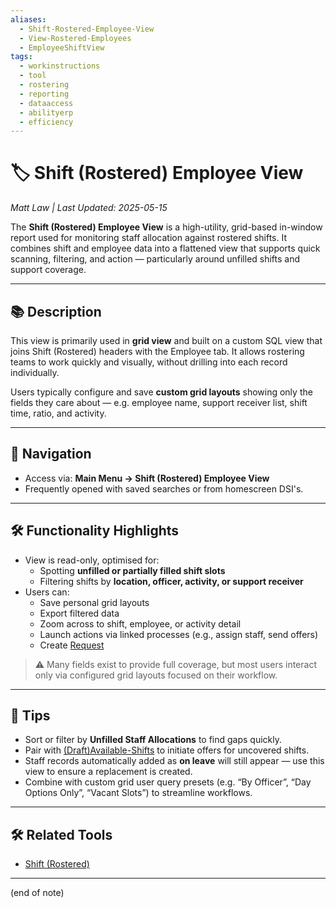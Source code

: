 ```yaml
---
aliases:
  - Shift-Rostered-Employee-View
  - View-Rostered-Employees
  - EmployeeShiftView
tags:
  - workinstructions
  - tool
  - rostering
  - reporting
  - dataaccess
  - abilityerp
  - efficiency
---
```


# 🏷️ Shift (Rostered) Employee View

*Matt Law | Last Updated: 2025-05-15*

The **Shift (Rostered) Employee View** is a high-utility, grid-based in-window report used for monitoring staff allocation against rostered shifts. It combines shift and employee data into a flattened view that supports quick scanning, filtering, and action — particularly around unfilled shifts and support coverage.

---

## 📚 Description

This view is primarily used in **grid view** and built on a custom SQL view that joins Shift (Rostered) headers with the Employee tab. It allows rostering teams to work quickly and visually, without drilling into each record individually.

Users typically configure and save **custom grid layouts** showing only the fields they care about — e.g. employee name, support receiver list, shift time, ratio, and activity.

---

## 🧭 Navigation

- Access via: **Main Menu → Shift (Rostered) Employee View**
- Frequently opened with saved searches or from homescreen DSI's.

---

## 🛠️ Functionality Highlights

- View is read-only, optimised for:
  - Spotting **unfilled or partially filled shift slots**
  - Filtering shifts by **location, officer, activity, or support receiver**
- Users can:
  - Save personal grid layouts
  - Export filtered data
  - Zoom across to shift, employee, or activity detail
  - Launch actions via linked processes (e.g., assign staff, send offers)
  - Create [Request](Request.md)

> ⚠️ Many fields exist to provide full coverage, but most users interact only via configured grid layouts focused on their workflow.

---

## 🎯 Tips

- Sort or filter by **Unfilled Staff Allocations** to find gaps quickly.
- Pair with [(Draft)Available-Shifts]((Draft)Available-Shifts.md) to initiate offers for uncovered shifts.
- Staff records automatically added as **on leave** will still appear — use this view to ensure a replacement is created.
- Combine with custom grid user query presets (e.g. “By Officer”, “Day Options Only”, “Vacant Slots”) to streamline workflows.

---

## 🛠️ Related Tools

- [Shift (Rostered)](Shift-(Rostered).md)

---
(end of note)
